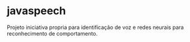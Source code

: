 # javaspeech
Projeto iniciativa propria para identificação de voz e redes neurais para reconhecimento de comportamento.
